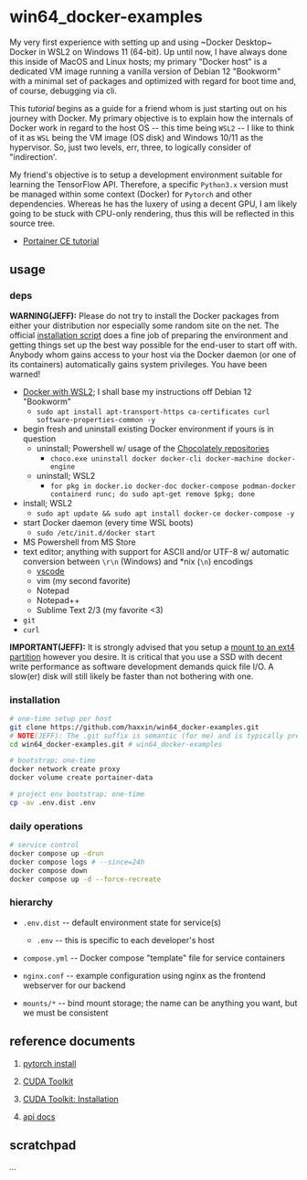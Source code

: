 # win64_docker-examples

My very first experience with setting up and using ~Docker Desktop~ Docker in WSL2 on Windows 11 (64-bit). Up until now, I have always done this inside of MacOS and Linux hosts; my primary "Docker host" is a dedicated VM image running a vanilla version of Debian 12 "Bookworm" with a minimal set of packages and optimized with regard for boot time and, of course, debugging via cli.

This *tutorial* begins as a guide for a friend whom is just starting out on his journey with Docker. My primary objective is to explain how the internals of Docker work in regard to the host OS -- this time being `WSL2` -- I like to think of it as `WSL` being the VM image (OS disk) and Windows 10/11 as the hypervisor. So, just two levels, err, three, to logically consider of "indirection'.

My friend's objective is to setup a development environment suitable for learning the TensorFlow API.  Therefore, a specific `Python3.x` version must be managed within some context (Docker) for `Pytorch` and other dependencies. Whereas he has the luxery of using a decent GPU, I am likely going to be stuck with CPU-only rendering, thus this will be reflected in this source tree. 

- [Portainer CE tutorial][10]

## usage

### deps

**WARNING(JEFF):** Please do not try to install the Docker packages from either your distribution nor especially some random site on the net. The official [installation script][90] does a fine job of preparing the environment and getting things set up the best way possible for the end-user to start off with. Anybody whom gains access to your host via the Docker daemon (or one of its containers) automatically gains system privileges. You have been warned!

- [Docker with WSL2][0]; I shall base my instructions off Debian 12 "Bookworm"
  * `sudo apt install apt-transport-https ca-certificates curl software-properties-common -y`
- begin fresh and uninstall existing Docker environment if yours is in question
  - uninstall; Powershell w/ usage of the [Chocolately repositories][99]
    * `choco.exe uninstall docker docker-cli docker-machine docker-engine`
  - uninstall; WSL2
    * `for pkg in docker.io docker-doc docker-compose podman-docker containerd runc; do sudo apt-get remove $pkg; done`
- install; WSL2
  * `sudo apt update && sudo apt install docker-ce docker-compose -y`
- start Docker daemon (every time WSL boots)
  * `sudo /etc/init.d/docker start`
- MS Powershell from MS Store
- text editor; anything with support for ASCII and/or UTF-8 w/ automatic conversion between `\r\n` (Windows) and *nix (`\n`) encodings
  * [vscode][120]
  * vim (my second favorite)
  * Notepad
  * Notepad++
  * Sublime Text 2/3 (my favorite <3)
- `git`
- `curl`

**IMPORTANT(JEFF):** It is strongly advised that you setup a [mount to an ext4 partition][110] however you desire. It is critical that you use a SSD with decent write performance as software development demands quick file I/O. A slow(er) disk will still likely be faster than not bothering with one.   


### installation

```sh
# one-time setup per host
git clone https://github.com/haxxin/win64_docker-examples.git
# NOTE(JEFF): The .git suffix is semantic (for me) and is typically presented without said suffix
cd win64_docker-examples.git # win64_docker-examples

# bootstrap; one-time
docker network create proxy
docker volume create portainer-data

# project env bootstrap; one-time
cp -av .env.dist .env
```

### daily operations
 
```sh
# service control
docker compose up -drun
docker compose logs # --since=24h
docker compose down
docker compose up -d --force-recreate
```

### hierarchy

- `.env.dist` -- default environment state for service(s)
  * `.env` -- this is specific to each developer's host

- `compose.yml` -- Docker compose "template" file for service containers

- `nginx.conf` -- example configuration using nginx as the frontend webserver for our backend 

- `mounts/*` -- bind mount storage; the name can be anything you want, but we must be consistent 

## reference documents

[0]: https://docs.docker.com/engine/install/debian/#install-using-the-repository

1. [pytorch install](https://pytorch.org/get-started/locally/)

2. [CUDA Toolkit](https://developer.nvidia.com/cuda-downloads?target_os=Windows&target_arch=x86_64&target_version=11&target_type=exe_local)

3. [CUDA Toolkit: Installation](https://docs.nvidia.com/cuda/cuda-installation-guide-linux/#meta-packages)

4. [api docs](https://pytorch.org/docs/stable/cuda.html)

[10]: https://earthly.dev/blog/portainer-for-docker-container-management/
[99]: https://chocolatey.org/
[90]: https://get.docker.com/
[100]: https://github.com/KichangKim/DeepDanbooru
[110]: https://learn.microsoft.com/en-us/windows/wsl/wsl2-mount-disk#
[120]: https://wiki.debian.org/VisualStudioCode

## scratchpad

*...*
